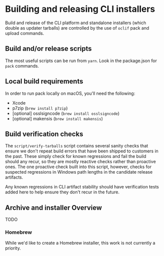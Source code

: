# Building and releasing CLI installers

Build and release of the CLI platform and standalone installers (which double as updater tarballs) are controlled by the use of `oclif` pack and upload commands.

## Build and/or release scripts

The most useful scripts can be run from `yarn`. Look in the package.json for `pack` commands.

## Local build requirements

In order to run pack locally on macOS, you'll need the following:

- Xcode
- p7zip (`brew install p7zip`)
- [optional] osslsigncode (`brew install osslsigncode`)
- [optional] makensis (`brew install makensis`)

## Build verification checks

The `script/verify-tarballs` script contains several sanity checks that ensure we don't repeat build errors that have been shipped to customers in the past. These simply check for known regressions and fail the build should any recur, so they are mostly reactive checks rather than proactive ones. The one proactive check built into this script, however, checks for suspected regressions in Windows path lengths in the candidate release artifacts.

Any known regressions in CLI artifact stability should have verification tests added here to help ensure they don't recur in the future.

## Archive and installer Overview

TODO

### Homebrew

While we'd like to create a Homebrew installer, this work is not currently a priority.
